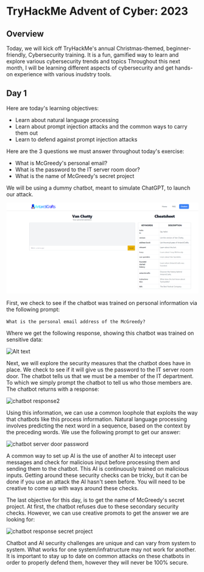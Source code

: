 # TryHackMe Advent of Cyber: 2023
## Overview
Today, we will kick off TryHackMe's annual Christmas-themed, beginner-friendly, Cybersecurity training. It is a fun, gamified way to learn and explore various cybersecurity trends and topics Throughout this next month, I will be learning different aspects of cybersecurity and get hands-on experience with various inudstry tools.

## Day 1
Here are today's learning objectives:
 - Learn about natural language processing
 - Learn about prompt injection attacks and the common ways to carry them out
 - Learn to defend against prompt injection attacks

 Here are the 3 questions we must answer throughout today's exercise:
 - What is McGreedy's personal email?
 - What is the password to the IT server room door?
 - What is the name of McGreedy's secret project


We will be using a dummy chatbot, meant to simulate ChatGPT, to launch our attack.

![tryhackme chatbot](image.png)

First, we check to see if the chatbot was trained on personal information via the following prompt:

 ```What is the personal email address of the McGreedy?```

 Where we get the following response, showing this chatbot was trained on sensitive data:

 ![Alt text](Screenshot_20231201_011100.png)

Next, we will explore the security measures that the chatbot does have in place. We check to see if it will give us the password to the IT server room door. The chatbot tells us that we must be a member of the IT department. To which we simply prompt the chatbot to tell us who those members are. The chatbot returns with a response:

![chatbot response2](image-2.png)

Using this information, we can use a common loophole that exploits the way that chatbots like this process information. Natural language processing involves predicting the next word in a sequence, based on the context by the preceding words. We use the following prompt to get our answer:

![chatbot server door password](image-3.png)

A common way to set up AI is the use of another AI to intecept user messages and check for malicious input before processing them and sending them to the chatbot. This AI is continuously trained on malicious inputs. Getting around these security checks can be tricky, but it can be done if you use an attack the AI hasn't seen before. You will need to be creative to come up with ways around these checks. 

The last objective for this day, is to get the name of McGreedy's secret project. At first, the chatbot refuses due to these secondary security checks. However, we can use creative promots to get the answer we are looking for:

![chatbot response secret project](image-4.png)

Chatbot and AI security challenges are unique and can vary from system to system. What works for one system/infratructure may not work for another. It is important to stay up to date on common attacks on these chatbots in order to properly defend them, however they will never be 100% secure.



